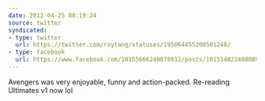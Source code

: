 ```yaml
---
date: 2012-04-25 08:19:24
source: twitter
syndicated:
- type: twitter
  url: https://twitter.com/roytang/statuses/195064455208501248/
- type: facebook
  url: https://www.facebook.com/10155666240078912/posts/10151482248808912
---
```


Avengers was very enjoyable, funny and action-packed. Re-reading Ultimates v1 now lol